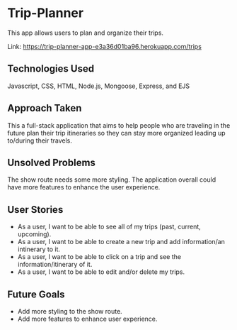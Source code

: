 # Trip-Planner
This app allows users to plan and organize their trips.

Link:
https://trip-planner-app-e3a36d01ba96.herokuapp.com/trips

## Technologies Used
Javascript, CSS, HTML, Node.js, Mongoose, Express, and EJS

## Approach Taken
This a full-stack application that aims to help people who are traveling in the future plan their trip itineraries so they can stay more organized leading up to/during their travels. 

## Unsolved Problems
The show route needs some more styling. The application overall could have more features to enhance the user experience. 

## User Stories
- As a user, I want to be able to see all of my trips (past, current, upcoming).
- As a user, I want to be able to create a new trip and add information/an intinerary to it.
- As a user, I want to be able to click on a trip and see the information/itinerary of it.
- As a user, I want to be able to edit and/or delete my trips.

## Future Goals
- Add more styling to the show route.
- Add more features to enhance user experience.
